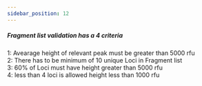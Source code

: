 ```yaml
---
sidebar_position: 12
---
```


##### Fragment list validation has a 4 criteria  


1: Avearage height of relevant peak must be greater than 5000 rfu  
2: There has to be minimum of 10 unique Loci in Fragment list  
3: 60% of Loci must have height greater than 5000 rfu  
4: less than 4 loci is allowed height less than 1000 rfu  
